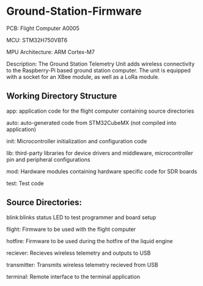 <h1>Ground-Station-Firmware</h1>

<p>PCB: Flight Computer A0005</p>
<p>MCU: STM32H750VBT6 </p>
<p>MPU Architecture: ARM Cortex-M7</p>

<p>Description: The Ground Station Telemetry Unit adds wireless connectivity to the Raspberry-Pi 
based ground station computer. The unit is equipped with a socket for an XBee module, as well as a LoRa module.</p>

<h2>Working Directory Structure</h2>

<p>
app: application code for the flight computer containing source directories

auto: auto-generated code from STM32CubeMX (not compiled into application)

init: Microcontroller initialization and configuration code

lib: third-party libraries for device drivers and middleware, microcontroller pin and peripheral configurations 

mod: Hardware modules containing hardware specific code for SDR boards

test: Test code
</p>

<h2>Source Directories:</h2>
<p>
blink:blinks status LED to test programmer and board setup 

flight: Firmware to be used with the flight computer

hotfire: Firmware to be used during the hotfire of the liquid engine

reciever: Recieves wireless telemetry and outputs to USB 

transmitter: Transmits wireless telemetry recieved from USB

terminal: Remote interface to the terminal application 
</p>
